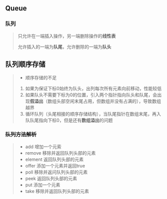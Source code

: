 ## Queue

### 队列
> 只允许在一端插入操作，另一端删除操作的**线性表**
>
> 允许插入的一端为**队尾**，允许删除的一端为**队头**
## 队列顺序存储
>* 顺序存储的不足  
>1. 如果为保证下标0始终为队头，出列每次所有元素向前移动，性能较低
>2. 如果队头不需要下标为0的位置，引入两个指针指向队头和队尾，会出现**假溢出**（数组头部空闲末尾占用，但数组并没有占满的），导致数组越界
>3. 循环队列（头尾相接的顺序存储结构），当队尾指针在数组末尾，再入队队尾指向下标0，但是还有**数组溢出**的问题

### ~~队列方法解析~~
>* add      增加一个元索  
>* remove   移除并返回队列头部的元素   
>* element  返回队列头部的元素 
>* offer    添加一个元素并返回true 
>* poll     移除并返问队列头部的元素
>* peek     返回队列头部的元素
>* put      添加一个元素
>* take     移除并返回队列头部的元素